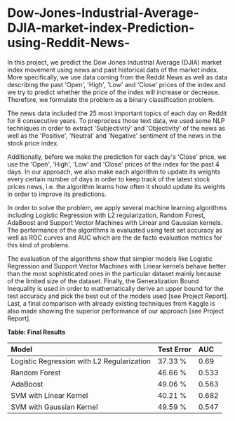 # Dow-Jones-Industrial-Average-DJIA-market-index-Prediction-using-Reddit-News-

In this project, we predict the Dow Jones Industrial Average (DJIA) market index movement using news and past historical data of the market index. More specifically, we use data coming from the Reddit News as well as data describing the past 'Open', 'High', 'Low' and 'Close' prices of the index and we try to predict whether the price of the index will increase or decrease. Therefore, we formulate the problem as a binary classification problem. 

The news data included the 25 most important topics of each day on Reddit for 8 consecutive years. To preprocess those text data, we used some NLP techniques in order to extract 'Subjectivity' and 'Objectivity' of the news as well as the 'Positive', 'Neutral' and 'Negative' sentiment of the news in the stock price index.

Additionally, before we make the prediction for each day's 'Close' price, we use the 'Open', 'High', 'Low' and 'Close' prices of the index for the past 4 days. In our approach, we also make each algorithm to update its weights every certain number of days in order to keep track of the latest stock prices news, i.e. the algorithm learns how often it should update its weights in order to improve its predictions.

In order to solve the problem, we apply several machine learning algorithms including Logistic Regression with L2 regularization, Random Forest, AdaBoost and Support Vector Machines with Linear and Gaussian kernels. The performance of the algorithms is evaluated using test set accuracy as well as ROC curves and AUC which are the de facto evaluation metrics for this kind of problems. 

The evaluation of the algorithms show that simpler models like Logistic Regression and Support Vector Machines with Linear kernels behave better than the most sophisticated ones in the particular dataset mainly because of the limited size of the dataset. Finally, the Generalization Bound Inequality is used in order to mathematically derive an upper bound for the test accuracy and pick the best out of the models used [see Project Report]. Last, a final comparison with already existing techniques from Kaggle is also made showing the superior performance of our approach [see Project Report].


   **Table: Final Results**



|      Model 			| Test Error  	| AUC     	|  
|:-----------------	|:-----------	|:-----------	|
| Logistic Regression with L2 Regularization           	| 37.33 %        | 0.69        | 
| Random Forest          	| 46.66 %        | 0.533        |
| AdaBoost           	| 49.06 %        | 0.563        |
| SVM with Linear Kernel           	| 40.21 %        | 0.682        |
| SVM with Gaussian Kernel           	| 49.59 %        | 0.547        |


